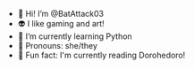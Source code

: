 - 🦇 Hi! I’m @BatAttack03
- 👽 I like gaming and art!
- 🐍 I’m currently learning Python
- 💟 Pronouns: she/they
- 🥟 Fun fact: I'm currently reading Dorohedoro!
